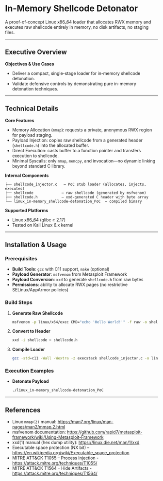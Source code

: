 # In-Memory Shellcode Detonator

A proof-of-concept Linux x86_64 loader that allocates RWX memory and executes raw shellcode entirely in memory, no disk artifacts, no staging files.

---

## Executive Overview

**Objectives & Use Cases**  
- Deliver a compact, single-stage loader for in-memory shellcode detonation.  
- Validate defensive controls by demonstrating pure in-memory detonation techniques.

---

## Technical Details

**Core Features**  
- Memory Allocation (`mmap`): requests a private, anonymous RWX region for payload staging.  
- Payload Injection: copies raw shellcode from a generated header (`shellcode.h`) into the allocated buffer.  
- Direct Execution: casts buffer to a function pointer and transfers execution to shellcode.  
- Minimal Syscalls: only `mmap`, `memcpy`, and invocation—no dynamic linking beyond standard C library.

**Internal Components**  
```
├── shellcode_injector.c   – PoC stub loader (allocates, injects, executes)
├── shellcode             – raw shellcode (generated by msfvenom)
├── shellcode.h           – xxd-generated C header with byte array
└── linux_in-memory_shellcode-detonation_PoC  – compiled binary
```

**Supported Platforms**  
- Linux x86_64 (glibc ≥ 2.17)  
- Tested on Kali Linux 6.x kernel

---

## Installation & Usage

### Prerequisites
- **Build Tools**: `gcc` with C11 support, `make` (optional)  
- **Payload Generator**: `msfvenom` from Metasploit Framework  
- **Payload Conversion**: `xxd` to generate `shellcode.h` from raw bytes  
- **Permissions**: ability to allocate RWX pages (no restrictive SELinux/AppArmor policies)

### Build Steps

1. **Generate Raw Shellcode**  
   ```bash
   msfvenom -p linux/x64/exec CMD="echo 'Hello World!'" -f raw -o shellcode
   ```
2. **Convert to Header**  
   ```bash
   xxd -i shellcode > shellcode.h
   ```
3. **Compile Loader**  
   ```bash
   gcc -std=c11 -Wall -Wextra -z execstack shellcode_injector.c -o linux_in-memory_shellcode-detonation_PoC
   ```

### Execution Examples

- **Detonate Payload**  
  ```bash
  ./linux_in-memory_shellcode-detonation_PoC
  ```

---

## References

- Linux `mmap(2)` manual: https://man7.org/linux/man-pages/man2/mmap.2.html  
- msfvenom documentation: https://github.com/rapid7/metasploit-framework/wiki/Using-Metasploit-Framework  
- xxd(1) manual (hex dump utility): https://linux.die.net/man/1/xxd  
- Executable space protection (NX bit) – https://en.wikipedia.org/wiki/Executable_space_protection  
- MITRE ATT&CK T1055 – Process Injection  - https://attack.mitre.org/techniques/T1055/
- MITRE ATT&CK T1564 – Hide Artifacts  - https://attack.mitre.org/techniques/T1564/
